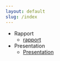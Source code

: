 ```yaml
---
layout: default
slug: /index
---
```


- Rapport
  - [rapport](./rapport.html)
- Presentation
  - [Presentation](./presentation.html)